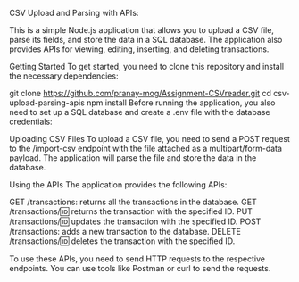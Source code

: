 CSV Upload and Parsing with APIs:

This is a simple Node.js application that allows you to upload a CSV file, parse its fields, and store the data in a SQL database. The application also provides APIs for viewing, editing, inserting, and deleting transactions.

Getting Started
To get started, you need to clone this repository and install the necessary dependencies:


git clone https://github.com/pranay-mog/Assignment-CSVreader.git
cd csv-upload-parsing-apis
npm install
Before running the application, you also need to set up a SQL database and create a .env file with the database credentials:

Uploading CSV Files
To upload a CSV file, you need to send a POST request to the /import-csv endpoint with the file attached as a multipart/form-data payload. The application will parse the file and store the data in the database.

Using the APIs
The application provides the following APIs:

GET /transactions: returns all the transactions in the database.
GET /transactions/:id: returns the transaction with the specified ID.
PUT /transactions/:id: updates the transaction with the specified ID.
POST /transactions: adds a new transaction to the database.
DELETE /transactions/:id: deletes the transaction with the specified ID.

To use these APIs, you need to send HTTP requests to the respective endpoints. You can use tools like Postman or curl to send the requests.
